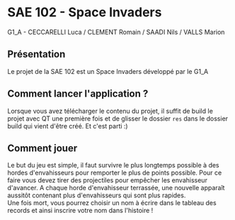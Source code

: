 # SAE 102 - Space Invaders
G1_A - CECCARELLI Luca / CLEMENT Romain / SAADI Nils / VALLS Marion

## Présentation
Le projet de la SAE 102 est un Space Invaders développé par le G1_A

## Comment lancer l'application ?
Lorsque vous avez télécharger le contenu du projet, il suffit de build le projet avec QT une première fois et de glisser le dossier `res` dans le dossier build qui vient d'être créé. Et c'est parti :)

## Comment jouer
Le but du jeu est simple, il faut survivre le plus longtemps possible à des hordes d'envahisseurs pour remporter le plus de points possible. Pour ce faire vous devez tirer des projectiles pour empêcher les envahisseur d'avancer. A chaque horde d'envahisseur terrassée, une nouvelle apparaît aussitôt contenant plus d'envahisseurs qui sont plus rapides.  
Une fois mort, vous pourrez choisir un nom à écrire dans le tableau des records et ainsi inscrire votre nom dans l'histoire !
